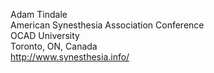 Adam Tindale  
American Synesthesia Association Conference  
OCAD University  
Toronto, ON, Canada  
http://www.synesthesia.info/  
